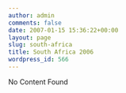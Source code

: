 ```yaml
---
author: admin
comments: false
date: 2007-01-15 15:36:22+00:00
layout: page
slug: south-africa
title: South Africa 2006
wordpress_id: 566
---
```


No Content Found
